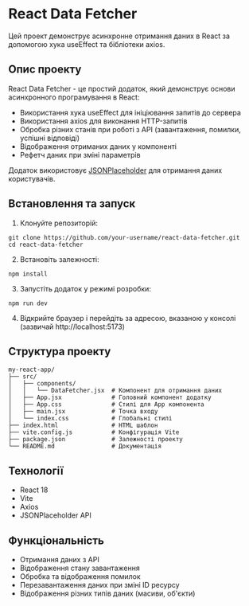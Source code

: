 # React Data Fetcher

Цей проект демонструє асинхронне отримання даних в React за допомогою хука useEffect та бібліотеки axios.

## Опис проекту

React Data Fetcher - це простий додаток, який демонструє основи асинхронного програмування в React:
- Використання хука useEffect для ініціювання запитів до сервера
- Використання axios для виконання HTTP-запитів
- Обробка різних станів при роботі з API (завантаження, помилки, успішні відповіді)
- Відображення отриманих даних у компоненті
- Рефетч даних при зміні параметрів

Додаток використовує [JSONPlaceholder](https://jsonplaceholder.typicode.com/) для отримання даних користувачів.

## Встановлення та запуск

1. Клонуйте репозиторій:
```
git clone https://github.com/your-username/react-data-fetcher.git
cd react-data-fetcher
```

2. Встановіть залежності:
```
npm install
```

3. Запустіть додаток у режимі розробки:
```
npm run dev
```

4. Відкрийте браузер і перейдіть за адресою, вказаною у консолі (зазвичай http://localhost:5173)

## Структура проекту

```
my-react-app/
├── src/
│   ├── components/
│   │   └── DataFetcher.jsx  # Компонент для отримання даних
│   ├── App.jsx              # Головний компонент додатку
│   ├── App.css              # Стилі для App компонента
│   ├── main.jsx             # Точка входу
│   └── index.css            # Глобальні стилі
├── index.html               # HTML шаблон
├── vite.config.js           # Конфігурація Vite
├── package.json             # Залежності проекту
└── README.md                # Документація
```

## Технології

- React 18
- Vite
- Axios
- JSONPlaceholder API

## Функціональність

- Отримання даних з API
- Відображення стану завантаження
- Обробка та відображення помилок
- Перезавантаження даних при зміні ID ресурсу
- Відображення різних типів даних (масиви, об'єкти)
